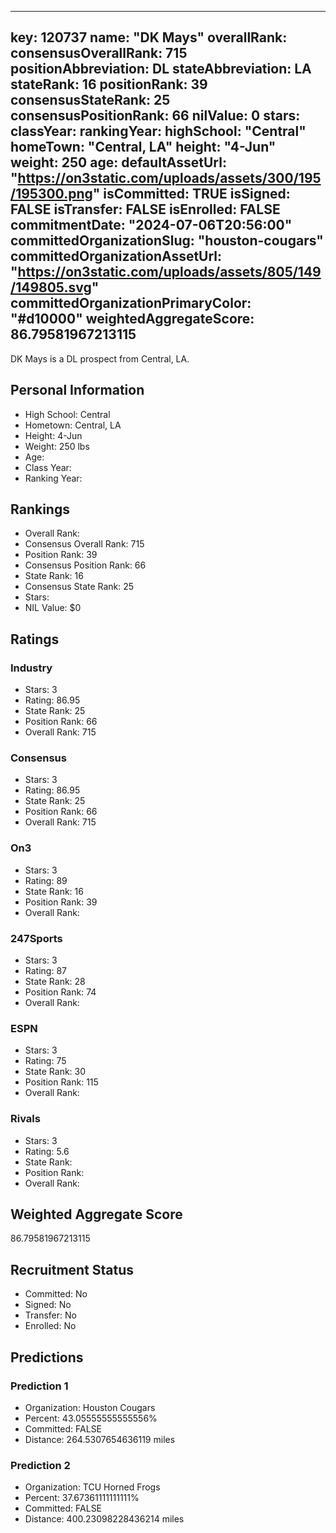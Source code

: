 ---
  key: 120737
  name: "DK Mays"
  overallRank: 
  consensusOverallRank: 715
  positionAbbreviation: DL
  stateAbbreviation: LA
  stateRank: 16
  positionRank: 39
  consensusStateRank: 25
  consensusPositionRank: 66
  nilValue: 0
  stars: 
  classYear: 
  rankingYear: 
  highSchool: "Central"
  homeTown: "Central, LA"
  height: "4-Jun"
  weight: 250
  age: 
  defaultAssetUrl: "https://on3static.com/uploads/assets/300/195/195300.png"
  isCommitted: TRUE
  isSigned: FALSE
  isTransfer: FALSE
  isEnrolled: FALSE
  commitmentDate: "2024-07-06T20:56:00"
  committedOrganizationSlug: "houston-cougars"
  committedOrganizationAssetUrl: "https://on3static.com/uploads/assets/805/149/149805.svg"
  committedOrganizationPrimaryColor: "#d10000"
  weightedAggregateScore: 86.79581967213115
  ---
  
  DK Mays is a DL prospect from Central, LA.
  
  ## Personal Information
  - High School: Central
  - Hometown: Central, LA
  - Height: 4-Jun
  - Weight: 250 lbs
  - Age: 
  - Class Year: 
  - Ranking Year: 
  
  ## Rankings
  - Overall Rank: 
  - Consensus Overall Rank: 715
  - Position Rank: 39
  - Consensus Position Rank: 66
  - State Rank: 16
  - Consensus State Rank: 25
  - Stars: 
  - NIL Value: $0
  
  ## Ratings
  
  ### Industry
  - Stars: 3
  - Rating: 86.95
  - State Rank: 25
  - Position Rank: 66
  - Overall Rank: 715
  
  ### Consensus
  - Stars: 3
  - Rating: 86.95
  - State Rank: 25
  - Position Rank: 66
  - Overall Rank: 715
  
  ### On3
  - Stars: 3
  - Rating: 89
  - State Rank: 16
  - Position Rank: 39
  - Overall Rank: 
  
  ### 247Sports
  - Stars: 3
  - Rating: 87
  - State Rank: 28
  - Position Rank: 74
  - Overall Rank: 
  
  ### ESPN
  - Stars: 3
  - Rating: 75
  - State Rank: 30
  - Position Rank: 115
  - Overall Rank: 
  
  ### Rivals
  - Stars: 3
  - Rating: 5.6
  - State Rank: 
  - Position Rank: 
  - Overall Rank: 
  
  ## Weighted Aggregate Score
  86.79581967213115
  
  ## Recruitment Status
  - Committed: No
  - Signed: No
  - Transfer: No
  - Enrolled: No
  
  
  
  ## Predictions
  
  ### Prediction 1
  - Organization: Houston Cougars
  - Percent: 43.05555555555556%
  - Committed: FALSE
  - Distance: 264.5307654636119 miles
  
  ### Prediction 2
  - Organization: TCU Horned Frogs
  - Percent: 37.67361111111111%
  - Committed: FALSE
  - Distance: 400.23098228436214 miles
  